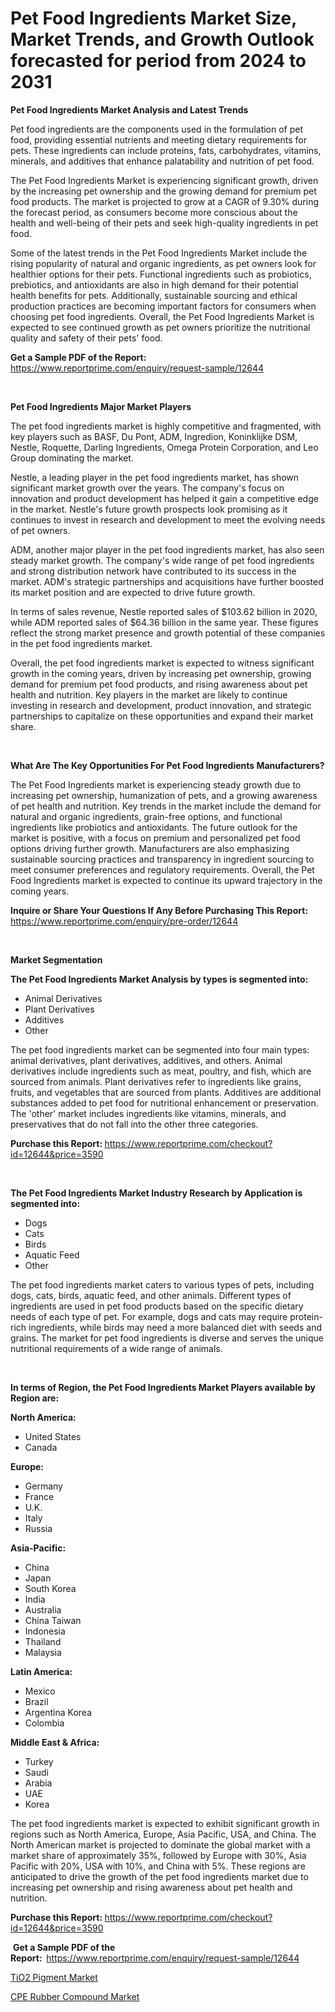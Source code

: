 <p><h1>Pet Food Ingredients Market Size, Market Trends, and Growth Outlook forecasted for period from 2024 to 2031</h1></p><p><strong>Pet Food Ingredients Market Analysis and Latest Trends</strong></p>
<p><p>Pet food ingredients are the components used in the formulation of pet food, providing essential nutrients and meeting dietary requirements for pets. These ingredients can include proteins, fats, carbohydrates, vitamins, minerals, and additives that enhance palatability and nutrition of pet food.</p><p>The Pet Food Ingredients Market is experiencing significant growth, driven by the increasing pet ownership and the growing demand for premium pet food products. The market is projected to grow at a CAGR of 9.30% during the forecast period, as consumers become more conscious about the health and well-being of their pets and seek high-quality ingredients in pet food.</p><p>Some of the latest trends in the Pet Food Ingredients Market include the rising popularity of natural and organic ingredients, as pet owners look for healthier options for their pets. Functional ingredients such as probiotics, prebiotics, and antioxidants are also in high demand for their potential health benefits for pets. Additionally, sustainable sourcing and ethical production practices are becoming important factors for consumers when choosing pet food ingredients. Overall, the Pet Food Ingredients Market is expected to see continued growth as pet owners prioritize the nutritional quality and safety of their pets' food.</p></p>
<p><strong>Get a Sample PDF of the Report:&nbsp;</strong> <a href="https://www.reportprime.com/enquiry/request-sample/12644">https://www.reportprime.com/enquiry/request-sample/12644</a></p>
<p>&nbsp;</p>
<p><strong>Pet Food Ingredients Major Market Players</strong></p>
<p><p>The pet food ingredients market is highly competitive and fragmented, with key players such as BASF, Du Pont, ADM, Ingredion, Koninklijke DSM, Nestle, Roquette, Darling Ingredients, Omega Protein Corporation, and Leo Group dominating the market.</p><p>Nestle, a leading player in the pet food ingredients market, has shown significant market growth over the years. The company's focus on innovation and product development has helped it gain a competitive edge in the market. Nestle's future growth prospects look promising as it continues to invest in research and development to meet the evolving needs of pet owners.</p><p>ADM, another major player in the pet food ingredients market, has also seen steady market growth. The company's wide range of pet food ingredients and strong distribution network have contributed to its success in the market. ADM's strategic partnerships and acquisitions have further boosted its market position and are expected to drive future growth.</p><p>In terms of sales revenue, Nestle reported sales of $103.62 billion in 2020, while ADM reported sales of $64.36 billion in the same year. These figures reflect the strong market presence and growth potential of these companies in the pet food ingredients market.</p><p>Overall, the pet food ingredients market is expected to witness significant growth in the coming years, driven by increasing pet ownership, growing demand for premium pet food products, and rising awareness about pet health and nutrition. Key players in the market are likely to continue investing in research and development, product innovation, and strategic partnerships to capitalize on these opportunities and expand their market share.</p></p>
<p>&nbsp;</p>
<p><strong>What Are The Key Opportunities For Pet Food Ingredients Manufacturers?</strong></p>
<p><p>The Pet Food Ingredients market is experiencing steady growth due to increasing pet ownership, humanization of pets, and a growing awareness of pet health and nutrition. Key trends in the market include the demand for natural and organic ingredients, grain-free options, and functional ingredients like probiotics and antioxidants. The future outlook for the market is positive, with a focus on premium and personalized pet food options driving further growth. Manufacturers are also emphasizing sustainable sourcing practices and transparency in ingredient sourcing to meet consumer preferences and regulatory requirements. Overall, the Pet Food Ingredients market is expected to continue its upward trajectory in the coming years.</p></p>
<p><strong>Inquire or Share Your Questions If Any Before Purchasing This Report:</strong> <a href="https://www.reportprime.com/enquiry/pre-order/12644">https://www.reportprime.com/enquiry/pre-order/12644</a></p>
<p>&nbsp;</p>
<p><strong>Market Segmentation</strong></p>
<p><strong>The Pet Food Ingredients Market Analysis by types is segmented into:</strong></p>
<p><ul><li>Animal Derivatives</li><li>Plant Derivatives</li><li>Additives</li><li>Other</li></ul></p>
<p><p>The pet food ingredients market can be segmented into four main types: animal derivatives, plant derivatives, additives, and others. Animal derivatives include ingredients such as meat, poultry, and fish, which are sourced from animals. Plant derivatives refer to ingredients like grains, fruits, and vegetables that are sourced from plants. Additives are additional substances added to pet food for nutritional enhancement or preservation. The 'other' market includes ingredients like vitamins, minerals, and preservatives that do not fall into the other three categories.</p></p>
<p><strong>Purchase this Report:&nbsp;</strong><a href="https://www.reportprime.com/checkout?id=12644&price=3590">https://www.reportprime.com/checkout?id=12644&price=3590</a></p>
<p>&nbsp;</p>
<p><strong>The Pet Food Ingredients Market Industry Research by Application is segmented into:</strong></p>
<p><ul><li>Dogs</li><li>Cats</li><li>Birds</li><li>Aquatic Feed</li><li>Other</li></ul></p>
<p><p>The pet food ingredients market caters to various types of pets, including dogs, cats, birds, aquatic feed, and other animals. Different types of ingredients are used in pet food products based on the specific dietary needs of each type of pet. For example, dogs and cats may require protein-rich ingredients, while birds may need a more balanced diet with seeds and grains. The market for pet food ingredients is diverse and serves the unique nutritional requirements of a wide range of animals.</p></p>
<p>&nbsp;</p>
<p><strong>In terms of Region, the Pet Food Ingredients Market Players available by Region are:</strong></p>
<p>
    <p> <strong> North America: </strong>
        <ul>
            <li>United States</li>
            <li>Canada</li>
        </ul>
        </p> 
    <p> <strong> Europe: </strong>
        <ul>
            <li>Germany</li>
            <li>France</li>
            <li>U.K.</li>
            <li>Italy</li>
            <li>Russia</li>
        </ul>
        </p> 
    <p> <strong> Asia-Pacific: </strong>
        <ul>
            <li>China</li>
            <li>Japan</li>
            <li>South Korea</li>
            <li>India</li>
            <li>Australia</li>
            <li>China Taiwan</li>
            <li>Indonesia</li>
            <li>Thailand</li>
            <li>Malaysia</li>
        </ul>
        </p> 
    <p> <strong> Latin America: </strong>
        <ul>
            <li>Mexico</li>
            <li>Brazil</li>
            <li>Argentina Korea</li>
            <li>Colombia</li>
        </ul>
        </p> 
    <p> <strong> Middle East & Africa: </strong>
        <ul>
            <li>Turkey</li>
            <li>Saudi</li>
            <li>Arabia</li>
            <li>UAE</li>
            <li>Korea</li>
        </ul>
    </p>
    </p>
<p><p>The pet food ingredients market is expected to exhibit significant growth in regions such as North America, Europe, Asia Pacific, USA, and China. The North American market is projected to dominate the global market with a market share of approximately 35%, followed by Europe with 30%, Asia Pacific with 20%, USA with 10%, and China with 5%. These regions are anticipated to drive the growth of the pet food ingredients market due to increasing pet ownership and rising awareness about pet health and nutrition.</p></p>
<p><strong>Purchase this Report: </strong><a href="https://www.reportprime.com/checkout?id=12644&price=3590">https://www.reportprime.com/checkout?id=12644&price=3590</a></p>
<p>&nbsp;<strong>Get a Sample PDF of the Report:&nbsp;&nbsp;</strong><a href="https://www.reportprime.com/enquiry/request-sample/12644">https://www.reportprime.com/enquiry/request-sample/12644</a></p>
<p><strong></strong></p>
<p><p><a href="https://chivalrous-flock-a86.notion.site/TiO2-Pigment-Market-Research-Report-Provides-thorough-Industry-Overview-which-offers-an-In-Depth-An-3310db25c5204ebb91d4122e1c662e2a">TiO2 Pigment Market</a></p><p><a href="https://angry-finch-aaf.notion.site/CPE-Rubber-Compound-Market-Dynamics-2024-2031-Also-about-Its-Market-Trends-Projections-and-Opport-0bc7ff246e0f4465b46e57a93a130c15">CPE Rubber Compound Market</a></p></p>